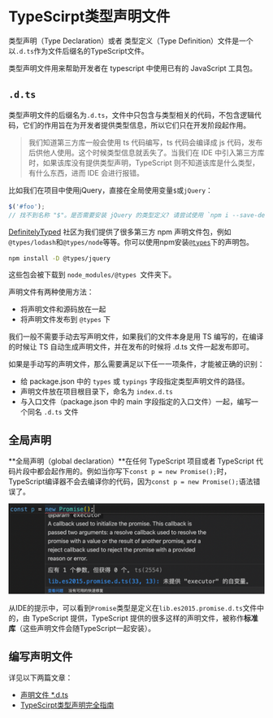 # TypeScirpt类型声明文件

类型声明（Type Declaration）或者 类型定义（Type Definition）文件是一个以`.d.ts`作为文件后缀名的TypeScript文件。

类型声明文件用来帮助开发者在 typescript 中使用已有的 JavaScript 工具包。

## `.d.ts`

类型声明文件的后缀名为`.d.ts`，文件中只包含与类型相关的代码，不包含逻辑代码，它们的作用旨在为开发者提供类型信息，所以它们只在开发阶段起作用。

> 我们知道第三方库一般会使用 ts 代码编写，ts 代码会编译成 js 代码，发布后供他人使用。这个时候类型信息就丢失了。当我们在 IDE 中引入第三方库时，如果该库没有提供类型声明，TypeScript 则不知道该库是什么类型，有什么东西，进而 IDE 会进行报错。

比如我们在项目中使用jQuery，直接在全局使用变量`$`或`jQuery`：

```ts
$('#foo');
// 找不到名称 "$"。是否需要安装 jQuery 的类型定义? 请尝试使用 `npm i --save-dev @types/jquery`。ts(2581)
```

[DefinitelyTyped](https://github.com/DefinitelyTyped/DefinitelyTyped) 社区为我们提供了很多第三方 npm 声明文件包，例如`@types/lodash`和`@types/node`等等。你可以使用npm安装[`@types`](https://www.npmjs.com/org/types)下的声明包。

```bash
npm install -D @types/jquery
```

这些包会被下载到 `node_modules/@types `文件夹下。

声明文件有两种使用方法：

* 将声明文件和源码放在一起
* 将声明文件发布到 `@types` 下

我们一般不需要手动去写声明文件，如果我们的文件本身是用 TS 编写的，在编译的时候让 TS 自动生成声明文件，并在发布的时候将 .d.ts  文件一起发布即可。

如果是手动写的声明文件，那么需要满足以下任一一项条件，才能被正确的识别：

- 给 package.json 中的 `types` 或 `typings` 字段指定类型声明文件的路径。
- 声明文件放在项目根目录下，命名为 `index.d.ts`
- 与入口文件（package.json 中的 main 字段指定的入口文件）一起，编写一个同名 `.d.ts` 文件

## 全局声明

**全局声明（global declaration）**在任何 TypeScript 项目或者 TypeScript 代码片段中都会起作用的。例如当你写下`const p = new Promise();`时，TypeScript编译器不会去编译你的代码，因为`const p = new Promise();`语法错误了。

![err](./imgs/err.png)

从IDE的提示中，可以看到`Promise`类型是定义在`lib.es2015.promise.d.ts`文件中的，由 TypeScript 提供，TypeScript 提供的很多这样的声明文件，被称作**标准库**（这些声明文件会随TypeScript一起安装）。

## 编写声明文件

详见以下两篇文章：

* [声明文件 *.d.ts](https://drylint.com/Typescript/%E5%A3%B0%E6%98%8E%E6%96%87%E4%BB%B6.d.ts.html#%E5%A3%B0%E6%98%8E%E6%96%87%E4%BB%B6-d-ts)
* [TypeScirpt类型声明完全指南](https://www.pengfeixc.com/blogs/javascript/typescript-declarations)

